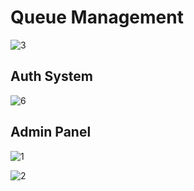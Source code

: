 
# Queue Management

![3](https://github.com/user-attachments/assets/8eb16353-ea2f-4e6d-84ff-01d5db4b3ada)


## Auth System

![6](https://github.com/user-attachments/assets/beb79b1c-1803-491f-b0f7-582ea258871f)

## Admin Panel

![1](https://github.com/user-attachments/assets/212652e4-5d0b-4faf-a2c1-e0b6e623f95e)

![2](https://github.com/user-attachments/assets/49f082b0-e97b-4357-a367-006422626a57)
